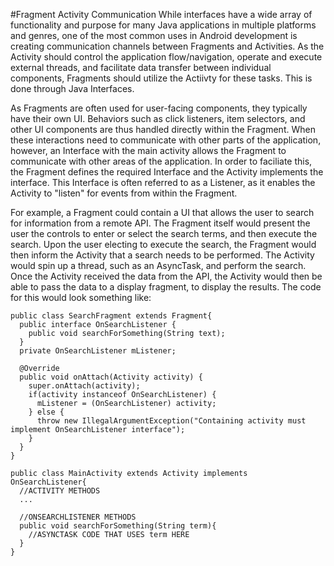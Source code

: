 #Fragment Activity Communication
While interfaces have a wide array of functionality and purpose for many Java applications in multiple platforms and genres, one of the most common uses in Android development is creating communication channels between Fragments and Activities. As the Activity should control the application flow/navigation, operate and execute external threads, and facilitate data transfer between individual components, Fragments should utilize the Actiivty for these tasks. This is done through Java Interfaces.

As Fragments are often used for user-facing components, they typically have their own UI. Behaviors such as click listeners, item selectors, and other UI components are thus handled directly within the Fragment. When these interactions need to communicate with other parts of the application, however, an Interface with the main activity allows the Fragment to communicate with other areas of the application. In order to faciliate this, the Fragment defines the required Interface and the Activity implements the interface. This Interface is often referred to as a Listener, as it enables the Activity to "listen" for events from within the Fragment.

For example, a Fragment could contain a UI that allows the user to search for information from a remote API. The Fragment itself would present the user the controls to enter or select the search terms, and then execute the search. Upon the user electing to execute the search, the Fragment would then inform the Activity that a search needs to be performed. The Activity would spin up a thread, such as an AsyncTask, and perform the search. Once the Activity received the data from the API, the Activity would then be able to pass the data to a display fragment, to display the results. The code for this would look something like:

```
public class SearchFragment extends Fragment{
  public interface OnSearchListener {
    public void searchForSomething(String text);
  }
  private OnSearchListener mListener;
	
  @Override
  public void onAttach(Activity activity) {
    super.onAttach(activity);
    if(activity instanceof OnSearchListener) {
      mListener = (OnSearchListener) activity;
    } else {
      throw new IllegalArgumentException("Containing activity must implement OnSearchListener interface");
    }
  }
}
```

```
public class MainActivity extends Activity implements OnSearchListener{
  //ACTIVITY METHODS
  ...
  
  //ONSEARCHLISTENER METHODS
  public void searchForSomething(String term){
    //ASYNCTASK CODE THAT USES term HERE
  }
}
```

